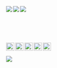 <img align="left" src="https://github-readme-stats.vercel.app/api?username=killed&show_icons=true&hide_border=false&theme=midnight-purple" />

<img align="left" src="https://github-readme-stats.vercel.app/api/wakatime?username=killed&hide_border=false&theme=midnight-purple" />

<img align="left" src="https://github-readme-stats.vercel.app/api/top-langs/?username=killed&hide_border=false&theme=midnight-purple" />

<br />
<br />
<br />
<br />
<br />

[<img align="left" alt="Steam" width="22px" src="https://cdn.jsdelivr.net/npm/simple-icons@v3/icons/steam.svg" />][steam]

[<img align="left" alt="LastFM" width="22px" src="https://cdn.jsdelivr.net/npm/simple-icons@v3/icons/last-dot-fm.svg" />][lastfm]

[<img align="left" alt="Twitter" width="22px" src="https://cdn.jsdelivr.net/npm/simple-icons@v3/icons/twitter.svg" />][twitter]

[<img align="left" alt="Instagram" width="22px" src="https://cdn.jsdelivr.net/npm/simple-icons@v3/icons/instagram.svg" />][instagram]

[<img alin="left" alt="Discord" width="22px" src="https://cdn.jsdelivr.net/npm/simple-icons@v3/icons/discord.svg" />][discord]

![](https://komarev.com/ghpvc/?username=killed&color=blueviolet)

[discord]: https://discordapp.com/users/839622707535413278
[instagram]: https://instagram.com/jgj
[steam]: https://steamcommunity.com/id/stretching
[twitter]: https://twitter.com/galaxy
[lastfm]: https://www.last.fm/user/js
